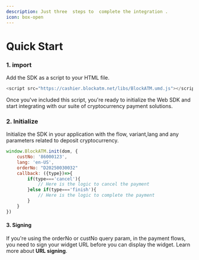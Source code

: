 ```yaml
---
description: Just three  steps to  complete the integration .
icon: box-open
---
```


# Quick Start

### 1. import

Add the SDK as a script to your HTML file.

```javascript
<script src="https://cashier.blockatm.net/libs/BlockATM.umd.js"></script>

```

Once you've included this script, you're ready to initialize the Web SDK and start integrating with our suite of cryptocurrency payment solutions.

### 2. Initialize

Initialize the SDK in your application with the flow, variant,lang and any parameters related to deposit cryptocurrency.

```javascript
window.BlockATM.init(dom, {
    custNo: '86000123',
    lang: 'en-US',
    orderNo: "D20250030032"
    callback: ({type})=>{
        if(type==='cancel'){
            // Here is the logic to cancel the payment
        }else if(type==='finish'){
            // Here is the logic to complete the payment
        }
    }
})
```

#### 3. Signing

If you're using the orderNo or custNo query param, in the payment flows,\
you need to sign your widget URL before you can display the widget. Learn more about **URL signing**.
